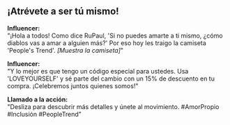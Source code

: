 ## ¡Atrévete a ser tú mismo!

**Influencer:**  
"¡Hola a todos! Como dice RuPaul, 'Si no puedes amarte a ti mismo, ¿cómo diablos vas a amar a alguien más?' Por eso hoy les traigo la camiseta 'People's Trend'. *[Muestra la camiseta]*"

**Influencer:**  
"Y lo mejor es que tengo un código especial para ustedes. Usa 'LOVEYOURSELF' y sé parte del cambio con un 15% de descuento en tu compra. ¡Celebremos juntos quienes somos!"

**Llamado a la acción:**  
"Desliza para descubrir más detalles y únete al movimiento. #AmorPropio #Inclusión #PeopleTrend"
